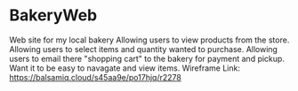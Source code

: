 # BakeryWeb
Web site for my local bakery
Allowing users to view products from the store.
Allowing users to select items and quantity wanted to purchase.
Allowing users to email there "shopping cart" to the bakery for payment and pickup.
Want it to be easy to navagate and view items. 
Wireframe Link: https://balsamiq.cloud/s45aa9e/po17hjq/r2278
